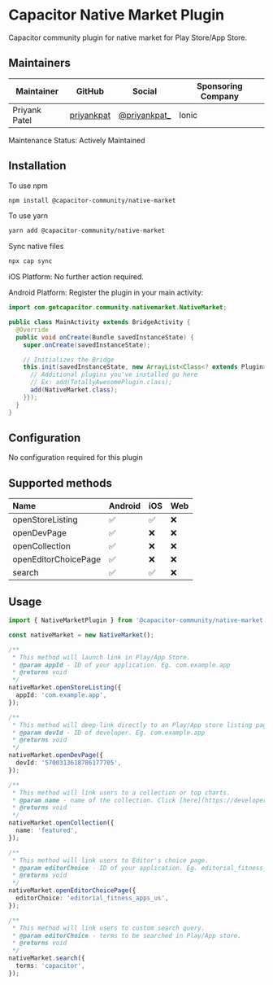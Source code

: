 # Capacitor Native Market Plugin

Capacitor community plugin for native market for Play Store/App Store.

## Maintainers

| Maintainer | GitHub | Social | Sponsoring Company |
| -----------| -------| -------| -------------------|
| Priyank Patel | [priyankpat](https://github.com/priyankpat) | [@priyankpat_](https://twitter.com/priyankpat_) | Ionic |

Maintenance Status: Actively Maintained

## Installation

To use npm

```bash
npm install @capacitor-community/native-market
```

To use yarn

```bash
yarn add @capacitor-community/native-market
```

Sync native files

```bash
npx cap sync
```

iOS Platform: No further action required.

Android Platform: Register the plugin in your main activity:

```java
import com.getcapacitor.community.nativemarket.NativeMarket;

public class MainActivity extends BridgeActivity {
  @Override
  public void onCreate(Bundle savedInstanceState) {
    super.onCreate(savedInstanceState);

    // Initializes the Bridge
    this.init(savedInstanceState, new ArrayList<Class<? extends Plugin>>() {{
      // Additional plugins you've installed go here
      // Ex: add(TotallyAwesomePlugin.class);
      add(NativeMarket.class);
    }});
  }
}
```

## Configuration

No configuration required for this plugin

## Supported methods

| Name  | Android | iOS | Web
| :---- | :--- | :--- | :--- |
| openStoreListing | ✅ | ✅ | ❌ 
| openDevPage | ✅ | ❌ | ❌ 
| openCollection | ✅ | ❌ | ❌ 
| openEditorChoicePage | ✅ | ❌ | ❌ 
| search | ✅ | ✅ | ❌ 

## Usage

```typescript
import { NativeMarketPlugin } from '@capacitor-community/native-market';

const nativeMarket = new NativeMarket();

/**
 * This method will launch link in Play/App Store.
 * @param appId - ID of your application. Eg. com.example.app
 * @returns void
 */
nativeMarket.openStoreListing({
  appId: 'com.example.app',
});

/**
 * This method will deep-link directly to an Play/App store listing page.
 * @param devId - ID of developer. Eg. com.example.app
 * @returns void
 */
nativeMarket.openDevPage({
  devId: '5700313618786177705',
});

/**
 * This method will link users to a collection or top charts.
 * @param name - name of the collection. Click [here](https://developer.android.com/distribute/marketing-tools/linking-to-google-play#OpeningCollection) for android options.
 * @returns void
 */
nativeMarket.openCollection({
  name: 'featured',
});

/**
 * This method will link users to Editor's choice page.
 * @param editorChoice - ID of your application. Eg. editorial_fitness_apps_us
 * @returns void
 */
nativeMarket.openEditorChoicePage({
  editorChoice: 'editorial_fitness_apps_us',
});

/**
 * This method will link users to custom search query.
 * @param editorChoice - terms to be searched in Play/App store.
 * @returns void
 */
nativeMarket.search({
  terms: 'capacitor',
});
```
